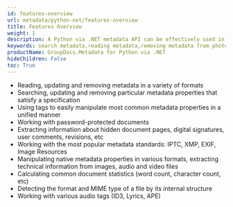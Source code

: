```yaml
---
id: features-overview
url: metadata/python-net/features-overview
title: Features Overview
weight: 1
description: A Python via .NET metadata API can be effectively used in removing, updating and reading metadata in a variety of formats. It is very effective in removing metadata from photos. Supporting iptc metadata, exif metadata and xmp metadata.
keywords: search metadata,reading metadata,removing metadata from photos, iptc metadata, exif metadata, xmp metadata
productName: GroupDocs.Metadata for Python via .NET
hideChildren: False
toc: True
---
```

*   Reading, updating and removing metadata in a variety of formats
*   Searching, updating and removing particular metadata properties that satisfy a specification
*   Using tags to easily manipulate most common metadata properties in a unified manner
*   Working with password-protected documents
*   Extracting information about hidden document pages, digital signatures, user comments, revisions, etc
*   Working with the most popular metadata standards: IPTC, XMP, EXIF, Image Resources
*   Manipulating native metadata properties in various formats, extracting technical information from images, audio and video files
*   Calculating common document statistics (word count, character count, etc)
*   Detecting the format and MIME type of a file by its internal structure
*   Working with various audio tags (ID3, Lyrics, APE)
